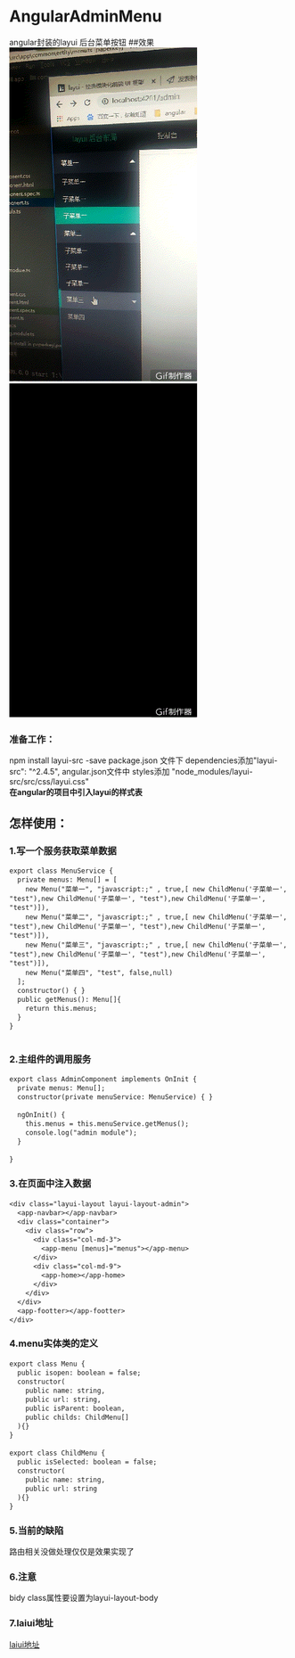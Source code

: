 # AngularAdminMenu
angular封装的layui 后台菜单按钮
##效果  
![效果1](https://raw.githubusercontent.com/Exclamation-mark/AngularAdminMenu/master/paperkey/src/app/common/tmp2(1).gif "区块链")
![效果1](https://raw.githubusercontent.com/Exclamation-mark/AngularAdminMenu/master/paperkey/src/app/common/tmp2.gif "区块链")  
### 准备工作：  
npm install layui-src -save
package.json 文件下 dependencies添加"layui-src": "^2.4.5",
angular.json文件中 styles添加 "node_modules/layui-src/src/css/layui.css"  
**在angular的项目中引入layui的样式表**  
## 怎样使用：  
### 1.写一个服务获取菜单数据  
```
export class MenuService {
  private menus: Menu[] = [
    new Menu("菜单一", "javascript:;" , true,[ new ChildMenu('子菜单一', "test"),new ChildMenu('子菜单一', "test"),new ChildMenu('子菜单一', "test")]),
    new Menu("菜单二", "javascript:;" , true,[ new ChildMenu('子菜单一', "test"),new ChildMenu('子菜单一', "test"),new ChildMenu('子菜单一', "test")]),
    new Menu("菜单三", "javascript:;" , true,[ new ChildMenu('子菜单一', "test"),new ChildMenu('子菜单一', "test"),new ChildMenu('子菜单一', "test")]),
    new Menu("菜单四", "test", false,null)
  ];
  constructor() { }
  public getMenus(): Menu[]{
    return this.menus;
  }
}
 
```  
### 2.主组件的调用服务  
```
export class AdminComponent implements OnInit {
  private menus: Menu[];
  constructor(private menuService: MenuService) { }

  ngOnInit() {
    this.menus = this.menuService.getMenus();
    console.log("admin module");
  }

}

```  
### 3.在页面中注入数据
```
<div class="layui-layout layui-layout-admin">
  <app-navbar></app-navbar>
  <div class="container">
    <div class="row">
      <div class="col-md-3">
        <app-menu [menus]="menus"></app-menu>
      </div>
      <div class="col-md-9">
        <app-home></app-home>
      </div>
    </div>
  </div>
  <app-footter></app-footter>
</div>

```  
### 4.menu实体类的定义
```
export class Menu {
  public isopen: boolean = false;
  constructor(
    public name: string,
    public url: string,
    public isParent: boolean,
    public childs: ChildMenu[]
  ){}
}

export class ChildMenu {
  public isSelected: boolean = false;
  constructor(
    public name: string,
    public url: string
  ){}
}

```  
### 5.当前的缺陷  
路由相关没做处理仅仅是效果实现了

### 6.注意  
bidy class属性要设置为layui-layout-body
### 7.laiui地址  
[laiui地址](https://www.layui.com/ "laiui地址")
